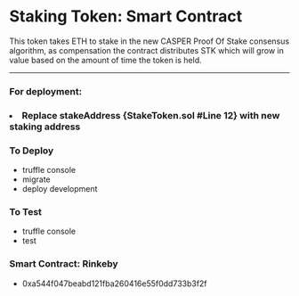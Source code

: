 <h1>
  Staking Token: Smart Contract
</h1>
<p>
  This token takes ETH to stake in the new CASPER Proof Of Stake consensus algorithm, as compensation
  the contract distributes STK which will grow in value based on the amount of 
  time the token is held.
</p>

<hr />
<h3>For deployment:<h3>
  <li>
    Replace stakeAddress {StakeToken.sol #Line 12} with new staking address
  </li>
<h3>
  To Deploy
</h3>
<ul>
  <li>
    truffle console
  </li>
  <li>
    migrate
  </li>
  <li>
    deploy development
  </li>
</ul>

<h3>
  To Test
</h3>
<ul>
  <li>
    truffle console
  </li>
  <li>
    test
  </li>
</ul>
<h3>
  Smart Contract: Rinkeby
</h3>
<ul>
  <li>
    0xa544f047beabd121fba260416e55f0dd733b3f2f
  </li>
</ul>
